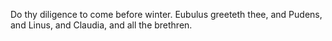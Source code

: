 Do thy diligence to come before winter. Eubulus greeteth thee, and Pudens, and Linus, and Claudia, and all the brethren.
